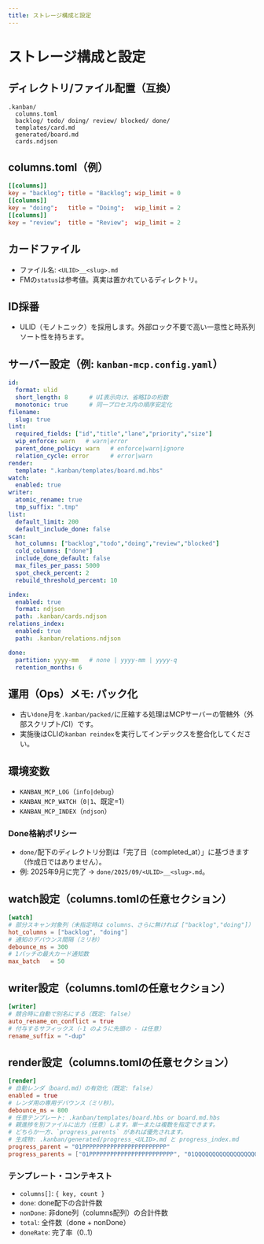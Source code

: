 ```yaml
---
title: ストレージ構成と設定
---
```


# ストレージ構成と設定

## ディレクトリ/ファイル配置（互換）
```
.kanban/
  columns.toml
  backlog/ todo/ doing/ review/ blocked/ done/
  templates/card.md
  generated/board.md
  cards.ndjson
```

## columns.toml（例）
```toml
[[columns]]
key = "backlog"; title = "Backlog"; wip_limit = 0
[[columns]]
key = "doing";   title = "Doing";   wip_limit = 2
[[columns]]
key = "review";  title = "Review";  wip_limit = 2
```

## カードファイル
- ファイル名: `<ULID>__<slug>.md`
- FMの`status`は参考値。真実は置かれているディレクトリ。

## ID採番
- ULID（モノトニック）を採用します。外部ロック不要で高い一意性と時系列ソート性を持ちます。

## サーバー設定（例: `kanban-mcp.config.yaml`）
```yaml
id:
  format: ulid
  short_length: 8      # UI表示向け、省略IDの桁数
  monotonic: true      # 同一プロセス内の順序安定化
filename:
  slug: true
lint:
  required_fields: ["id","title","lane","priority","size"]
  wip_enforce: warn   # warn|error
  parent_done_policy: warn   # enforce|warn|ignore
  relation_cycle: error      # error|warn
render:
  template: ".kanban/templates/board.md.hbs"
watch:
  enabled: true
writer:
  atomic_rename: true
  tmp_suffix: ".tmp"
list:
  default_limit: 200
  default_include_done: false
scan:
  hot_columns: ["backlog","todo","doing","review","blocked"]
  cold_columns: ["done"]
  include_done_default: false
  max_files_per_pass: 5000
  spot_check_percent: 2
  rebuild_threshold_percent: 10

index:
  enabled: true
  format: ndjson
  path: .kanban/cards.ndjson
relations_index:
  enabled: true
  path: .kanban/relations.ndjson

done:
  partition: yyyy-mm   # none | yyyy-mm | yyyy-q
  retention_months: 6
```

## 運用（Ops）メモ: パック化
- 古い`done`月を`.kanban/packed/`に圧縮する処理はMCPサーバーの管轄外（外部スクリプト/CI）です。
- 実施後はCLIの`kanban reindex`を実行してインデックスを整合化してください。

## 環境変数
- `KANBAN_MCP_LOG`（`info|debug`）
- `KANBAN_MCP_WATCH`（`0|1`、既定=1）
- `KANBAN_MCP_INDEX`（`ndjson`）



### Done格納ポリシー
- `done/`配下のディレクトリ分割は「完了日（completed_at）」に基づきます（作成日ではありません）。
- 例: 2025年9月に完了 → `done/2025/09/<ULID>__<slug>.md`。

## watch設定（columns.tomlの任意セクション）
```toml
[watch]
# 部分スキャン対象列（未指定時は columns、さらに無ければ ["backlog","doing"]）
hot_columns = ["backlog", "doing"]
# 通知のデバウンス間隔（ミリ秒）
debounce_ms = 300
# 1バッチの最大カード通知数
max_batch   = 50
```


## writer設定（columns.tomlの任意セクション）
```toml
[writer]
# 競合時に自動で別名にする（既定: false）
auto_rename_on_conflict = true
# 付与するサフィックス（-1 のように先頭の - は任意）
rename_suffix = "-dup"
```


## render設定（columns.tomlの任意セクション）
```toml
[render]
# 自動レンダ（board.md）の有効化（既定: false）
enabled = true
# レンダ用の専用デバウンス（ミリ秒）。
debounce_ms = 800
# 任意テンプレート: .kanban/templates/board.hbs or board.md.hbs
# 親進捗を別ファイルに出力（任意）します。単一または複数を指定できます。
# どちらか一方、`progress_parents` があれば優先されます。
# 生成物: .kanban/generated/progress_<ULID>.md と progress_index.md
progress_parent = "01PPPPPPPPPPPPPPPPPPPPPPPP"
progress_parents = ["01PPPPPPPPPPPPPPPPPPPPPPPP", "01QQQQQQQQQQQQQQQQQQQQQQQQ"]
```

### テンプレート・コンテキスト
- `columns[]`: `{ key, count }`
- `done`: done配下の合計件数
- `nonDone`: 非done列（columns配列）の合計件数
- `total`: 全件数（done + nonDone）
- `doneRate`: 完了率（0..1）
